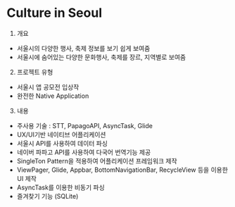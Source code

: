 # Culture in Seoul

1. 개요
- 서울시의 다양한 행사, 축제 정보를 보기 쉽게 보여줌
- 서울시에 숨어있는 다양한 문화행사, 축제를 장르, 지역별로 보여줌

2. 프로젝트 유형
 - 서울시 앱 공모전 입상작
 - 완전한 Native Application

3. 내용
 - 주사용 기술 : STT, PapagoAPI, AsyncTask, Glide
 - UX/UI기반 네이티브 어플리케이션
 - 서울시 API를 사용하여 데이터 파싱
 - 네이버 파파고 API를 사용하여 다국어 번역기능 제공
 - SingleTon Pattern을 적용하여 어플리케이션 프레임워크 제작
 - ViewPager, Glide, Appbar, BottomNavigationBar, RecycleView 등을 이용한 UI 제작
 - AsyncTask를 이용한 비동기 파싱
 - 즐겨찾기 기능 (SQLite)
